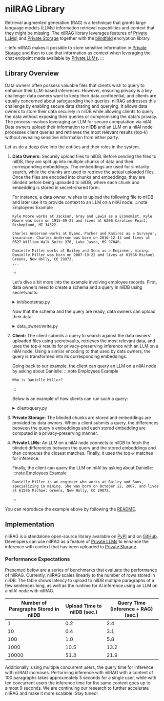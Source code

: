 # nilRAG Library

Retrieval augmented generation (RAG) is a technique that grants large language models (LLMs) information retrieval capabilities and context that they might be missing. The nilRAG library leverages features of [Private LLMs)](/build/private-llms/overview) and [Private Storage](/build/private-storage/overview) together with the
[blindfold](/build/blindfold) encryption library.

:::info
nilRAG makes it possible to store sensitive information in [Private Storage](/build/private-storage/overview) and then to use that information as context when leveraging the chat endpoint made available by [Private LLMs](/build/private-llms/overview).
:::

## Library Overview

Data owners often possess valuable files that clients wish to query to enhance their LLM-based inferences. However, ensuring privacy is a key challenge: data owners want to keep their data confidential, and clients are equally concerned about safeguarding their queries. nilRAG addresses this challenge by enabling secure data sharing and querying. It allows data owners to store their data securely in nilDB while allowing clients to query the data without exposing their queries or compromising the data's privacy. The process involves leveraging an LLM for secure computation via nilAI. Data owners upload their information to nilDB and an LLM on a nilAI node processes client queries and retrieves the most relevant results (top-*k*) without revealing sensitive information from either party.

Let us do a deep dive into the entities and their roles in the system.

1. **Data Owners:** Securely upload files to nilDB. Before sending the
   files to nilDB, they are split up into multiple chunks of data and
   their corresponding embeddings. The embeddings are used for similarity
   search, while the chunks are used to retrieve the actual uploaded files. Once
   the files are encoded into chunks and embeddings, they are blinded before
   being uploaded to nilDB, where each chunk and embedding is stored in
   secret-shared form.

   For instance, a data owner, wishes to upload the following file to nilDB and later use it to provide context to an LLM on a nilAI node:
   :::note Employees Example

   ```
   Kyle Moore works at Jackson, Gray and Lewis as a Economist. Kyle Moore was born on 1915-09-27 and lives at 6206 Caroline Point, Bishopland, MI 34522.

   Charles Anderson works at Evans, Parker and Ramirez as a Surveyor, insurance. Charles Anderson was born on 2016-12-13 and lives at 0527 William Walk Suite 976, Lake Jason, MS 97840.

   Danielle Miller works at Bailey and Sons as a Engineer, mining. Danielle Miller was born on 2007-10-22 and lives at 61586 Michael Greens, New Holly, CO 29872.
   ...
   ```

   :::

   Let's dive a bit more into the example involving employee records. First, data
   owners need to create a schema and a query in nilDB using secretvaults:
    <details>
    <summary>init/bootstrap.py</summary>
    ```py reference showGithubLink
    https://github.com/NillionNetwork/nilrag/blob/main/examples/init/bootstrap.py
    ```
    </details>

   Now that the schema and the query are ready, data owners can upload their data:
    <details>
    <summary>data_owner/write.py</summary>
    ```py reference showGithubLink
    https://github.com/NillionNetwork/nilrag/blob/main/examples/data_owner/write.py
    ```
    </details>

2. **Client:** The client submits a query to search against the data owners'
   uploaded files using secretvaults, retrieves the most relevant data, and uses the
   top-*k* results for privacy-preserving inference with an LLM on a nilAI node. Using a similar
   encoding to that used by data owners, the query is transformed into its corresponding
   embeddings.

   Going back to our example, the client can query an LLM on a nilAI node by asking about Danielle:
   :::note Employees Example

   ```
   Who is Danielle Miller?
   ```

   :::

   Below is an example of how clients can run such a query:
   <details>
   <summary>client/query.py</summary>
   ```py reference showGithubLink
   https://github.com/NillionNetwork/nilrag/blob/main/examples/client/query.py
   ```
   </details>

3. **Private Storage:** The blinded chunks are stored and embeddings are provided
   by data owners. When a client submits a query, the differences between the query's
   embeddings and each stored embedding are computed in a privacy-preserving manner.

4. **Private LLMs:** An LLM on a nilAI node connects to nilDB to fetch the blinded
   differences between the query and the stored embeddings and then computes the
   closest matches. Finally, it uses the top-*k* matches for inference.

   Finally, the client can query the LLM on nilAI by asking about Danielle:
   :::note Employees Example

   ```
   Danielle Miller is an engineer who works at Bailey and Sons, specializing in mining. She was born on October 22, 2007, and lives at 61586 Michael Greens, New Holly, CO 29872.
   ```

   :::

You can reproduce the example above by following the [README](https://github.com/NillionNetwork/nilrag).

## Implementation

nilRAG is a standalone open-source library available on [PyPI](https://pypi.org/project/nilrag) and on [GitHub](https://github.com/NillionNetwork/nilrag). Developers can use nilRAG as a feature of [Private LLMs](/build/private-llms/overview) to enhance the inference with context that has been uploaded to [Private Storage](/build/private-storage/overview).

### Performance Expectations

Presented below are a series of benchmarks that evaluate the performance of nilRAG. Currently, nilRAG scales linearly to the number of rows stored in nilDB. The table shows latency to upload to nilDB multiple paragraphs of a few sentences long, as well as the runtime for AI inference using an LLM on a nilAI node with nilRAG.

| Number of Paragraphs Stored in nilDB | Upload Time to nilDB (sec.) | Query Time (Inference + RAG) (sec.) |
| ------------------------------------ | --------------------------- | ----------------------------------- |
| 1                                    | 0.2                         | 2.4                                 |
| 10                                   | 0.4                         | 3.1                                 |
| 100                                  | 1.0                         | 5.8                                 |
| 1000                                 | 10.5                        | 13.2                                |
| 10000                                | 51.3                        | 21.9                                |

Additionally, using multiple concurrent users, the query time for inference with nilRAG increases. Performing inference with nilRAG with a content of 100 paragraphs takes approximately 5 seconds for a single user, while with ten concurrent users the inference time for the same content goes up to almost 9 seconds. We are continuing our research to further accelerate nilRAG and make it more scalable. Stay tuned!
